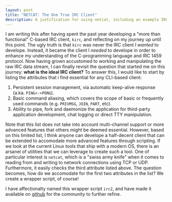 ```yaml
---
layout: post
title: "NETCAT: The One True IRC Client"
description: A justification for using netcat, including an example IRC client wrapper script.
---
```


I am writing this after having spent the past year developing a "more than functional" C-based IRC client, `kirc`, and reflecting on my journey up until this point. The ugly truth is that `kirc` was never the IRC client I *wanted* to develope. Instead, it became the client I *needed* to develope in order to enhance my understanding of the C-programming language and IRC 1459 protocol. Now having grown accustomed to working and manipulating the raw IRC data stream, I can finally revisit the question that started me on this journey: **what is the ideal IRC client?** To answer this, I would like to start by listing the attributes that i find essential for any CLI-based client:

1. Persistent session management, via automatic keep-alive response (a.ka. `PING<->PONG`).
2. Basic command aliasing, which covers the scope of basic or frequently used commands (e.g. `PRIVMSG`, `JOIN`, `PART`, etc).
3. Ability to pipe, fork and daemonize the application for third-party application development, chat logging or direct TTY manipulation.

Note that this list does not take into account multi-channel support or more advanced features that others might be deemed essential. However, based on this limited list, I think anyone can develope a half-decent client that can be extended to accomodate more advanced features through scripting. If we look at the current Linux tools that ship with a modern OS, there is an arsanel of utilities that we can leverage to create such a tool.  One of particular interest is `netcat`, which is a "swiss army knife" when it comes to reading from and writing to network connections using TCP or UDP. Furthermore, it easily checks the third attribute listed above. The question becomes, how do we accomodate for the first two attributes in the list?  We create a wrapper script, of course!

I have affectionalty named this wrapper script `irc2`, and have made it available on [github](http://github.com/mcpcpc/irc2) for the community to further refine.

<script src="https://github.com/mcpcpc/irc2/blob/master/irc2"></script>
